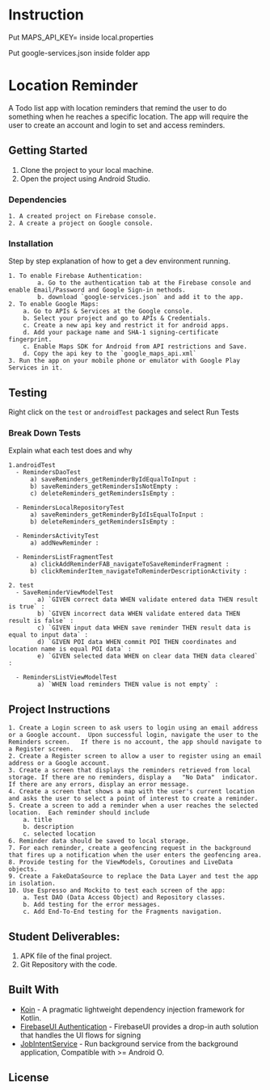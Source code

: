 # Instruction

Put MAPS_API_KEY=<your api key> inside local.properties

Put google-services.json inside folder app

# Location Reminder

A Todo list app with location reminders that remind the user to do something when he reaches a specific location. The app will require the user to create an account and login to set and access reminders.

## Getting Started

1. Clone the project to your local machine.
2. Open the project using Android Studio.

### Dependencies

```
1. A created project on Firebase console.
2. A create a project on Google console.
```

### Installation

Step by step explanation of how to get a dev environment running.

```
1. To enable Firebase Authentication:
        a. Go to the authentication tab at the Firebase console and enable Email/Password and Google Sign-in methods.
        b. download `google-services.json` and add it to the app.
2. To enable Google Maps:
    a. Go to APIs & Services at the Google console.
    b. Select your project and go to APIs & Credentials.
    c. Create a new api key and restrict it for android apps.
    d. Add your package name and SHA-1 signing-certificate fingerprint.
    c. Enable Maps SDK for Android from API restrictions and Save.
    d. Copy the api key to the `google_maps_api.xml`
3. Run the app on your mobile phone or emulator with Google Play Services in it.
```

## Testing

Right click on the `test` or `androidTest` packages and select Run Tests

### Break Down Tests

Explain what each test does and why

```
1.androidTest
  - RemindersDaoTest
      a) saveReminders_getReminderByIdEqualToInput :
      b) saveReminders_getRemindersIsNotEmpty :
      c) deleteReminders_getRemindersIsEmpty : 
        
  - RemindersLocalRepositoryTest
      a) saveReminders_getReminderByIdIsEqualToInput : 
      b) deleteReminders_getRemindersIsEmpty : 
    
  - RemindersActivityTest
      a) addNewReminder : 
        
  - RemindersListFragmentTest
      a) clickAddReminderFAB_navigateToSaveReminderFragment : 
      b) clickReminderItem_navigateToReminderDescriptionActivity : 
        
2. test
  - SaveReminderViewModelTest
        a) `GIVEN correct data WHEN validate entered data THEN result is true` : 
        b) `GIVEN incorrect data WHEN validate entered data THEN result is false` : 
        c) `GIVEN input data WHEN save reminder THEN result data is equal to input data` :
        d) `GIVEN POI data WHEN commit POI THEN coordinates and location name is equal POI data` : 
        e) `GIVEN selected data WHEN on clear data THEN data cleared` : 
        
  - RemindersListViewModelTest
        a) `WHEN load reminders THEN value is not empty` : 
```

## Project Instructions
    1. Create a Login screen to ask users to login using an email address or a Google account.  Upon successful login, navigate the user to the Reminders screen.   If there is no account, the app should navigate to a Register screen.
    2. Create a Register screen to allow a user to register using an email address or a Google account.
    3. Create a screen that displays the reminders retrieved from local storage. If there are no reminders, display a   "No Data"  indicator.  If there are any errors, display an error message.
    4. Create a screen that shows a map with the user's current location and asks the user to select a point of interest to create a reminder.
    5. Create a screen to add a reminder when a user reaches the selected location.  Each reminder should include
        a. title
        b. description
        c. selected location
    6. Reminder data should be saved to local storage.
    7. For each reminder, create a geofencing request in the background that fires up a notification when the user enters the geofencing area.
    8. Provide testing for the ViewModels, Coroutines and LiveData objects.
    9. Create a FakeDataSource to replace the Data Layer and test the app in isolation.
    10. Use Espresso and Mockito to test each screen of the app:
        a. Test DAO (Data Access Object) and Repository classes.
        b. Add testing for the error messages.
        c. Add End-To-End testing for the Fragments navigation.


## Student Deliverables:

1. APK file of the final project.
2. Git Repository with the code.

## Built With

* [Koin](https://github.com/InsertKoinIO/koin) - A pragmatic lightweight dependency injection framework for Kotlin.
* [FirebaseUI Authentication](https://github.com/firebase/FirebaseUI-Android/blob/master/auth/README.md) - FirebaseUI provides a drop-in auth solution that handles the UI flows for signing
* [JobIntentService](https://developer.android.com/reference/androidx/core/app/JobIntentService) - Run background service from the background application, Compatible with >= Android O.

## License
